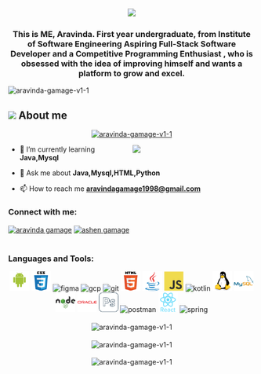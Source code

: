 <div align="center">
<br>
    <img src="https://readme-typing-svg.herokuapp.com?font=Philosopher&color=ffd700&size=50&center=true&vCenter=true&height=60&width=618&lines=Hi,+I'm+Aravinda+Gamage+;Welcome+to+My+Profile!">
</div>
<h3 align="center">This is ME, Aravinda. First year undergraduate, from Institute of Software Engineering Aspiring Full-Stack Software Developer and a Competitive Programming Enthusiast , who is obsessed with the idea of improving himself and wants a platform to grow and excel.</h3>

<div align="left"> <img src="https://komarev.com/ghpvc/?username=aravinda-gamage-v1-1&label=Profile%20views&color=0e75b6&style=flat" alt="aravinda-gamage-v1-1" /> </div>

## <picture><img src = "https://github.com/7oSkaaa/7oSkaaa/blob/main/Images/about_me.gif?raw=true" width = 50px></picture> About me

<div align="center"> <a href="https://github.com/ryo-ma/github-profile-trophy"><img src="https://github-profile-trophy.vercel.app/?username=aravinda-gamage-v1-1&theme=monokai&no-bg=true&margin-w=2%" alt="aravinda-gamage-v1-1" /></a> </div>

<picture> <img align="right" src="https://github.com/7oSkaaa/7oSkaaa/blob/main/Images/Right_Side.gif?raw=true" width = 250px></picture>

- 🌱 I’m currently learning **Java,Mysql**

- 💬 Ask me about **Java,Mysql,HTML,Python**

- 📫 How to reach me **aravindagamage1998@gmail.com**

<h3 align="left">Connect with me:</h3>
<div align="left">
<a href="https://linkedin.com/in/aravinda gamage" target="blank"><img align="center" src="https://raw.githubusercontent.com/rahuldkjain/github-profile-readme-generator/master/src/images/icons/Social/linked-in-alt.svg" alt="aravinda gamage" height="30" width="40" /></a>
<a href="https://fb.com/ashen gamage" target="blank"><img align="center" src="https://raw.githubusercontent.com/rahuldkjain/github-profile-readme-generator/master/src/images/icons/Social/facebook.svg" alt="ashen gamage" height="30" width="40" /></a>
</div>
<br>
<h3 align="left">Languages and Tools:</h3>
<div align="center"> <img src="https://raw.githubusercontent.com/devicons/devicon/master/icons/android/android-original-wordmark.svg" alt="android" width="40" height="40"/> <img src="https://raw.githubusercontent.com/devicons/devicon/master/icons/css3/css3-original-wordmark.svg" alt="css3" width="40" height="40"/> <img src="https://www.vectorlogo.zone/logos/figma/figma-icon.svg" alt="figma" width="40" height="40"/> <img src="https://www.vectorlogo.zone/logos/google_cloud/google_cloud-icon.svg" alt="gcp" width="40" height="40"/> <img src="https://www.vectorlogo.zone/logos/git-scm/git-scm-icon.svg" alt="git" width="40" height="40"/> <img src="https://raw.githubusercontent.com/devicons/devicon/master/icons/html5/html5-original-wordmark.svg" alt="html5" width="40" height="40"/> <img src="https://raw.githubusercontent.com/devicons/devicon/master/icons/java/java-original.svg" alt="java" width="40" height="40"/> <img src="https://raw.githubusercontent.com/devicons/devicon/master/icons/javascript/javascript-original.svg" alt="javascript" width="40" height="40"/> <img src="https://www.vectorlogo.zone/logos/kotlinlang/kotlinlang-icon.svg" alt="kotlin" width="40" height="40"/> <img src="https://raw.githubusercontent.com/devicons/devicon/master/icons/linux/linux-original.svg" alt="linux" width="40" height="40"/> <img src="https://raw.githubusercontent.com/devicons/devicon/master/icons/mysql/mysql-original-wordmark.svg" alt="mysql" width="40" height="40"/> <img src="https://raw.githubusercontent.com/devicons/devicon/master/icons/nodejs/nodejs-original-wordmark.svg" alt="nodejs" width="40" height="40"/> <img src="https://raw.githubusercontent.com/devicons/devicon/master/icons/oracle/oracle-original.svg" alt="oracle" width="40" height="40"/> <img src="https://raw.githubusercontent.com/devicons/devicon/master/icons/photoshop/photoshop-line.svg" alt="photoshop" width="40" height="40"/> <img src="https://www.vectorlogo.zone/logos/getpostman/getpostman-icon.svg" alt="postman" width="40" height="40"/> <img src="https://raw.githubusercontent.com/devicons/devicon/master/icons/react/react-original-wordmark.svg" alt="react" width="40" height="40"/> <img src="https://www.vectorlogo.zone/logos/springio/springio-icon.svg" alt="spring" width="40" height="40"/> </div>
<br>
<div align="center"><img align="center" src="https://github-readme-stats.vercel.app/api/top-langs?username=aravinda-gamage-v1-1&show_icons=true&locale=en&layout=compact&theme=merko&card_width=350px" alt="aravinda-gamage-v1-1" /></div>
<br>
<div align="center"><img align="center" src="https://github-readme-stats.vercel.app/api?username=aravinda-gamage-v1-1&show_icons=true&theme=merko" alt="aravinda-gamage-v1-1" /></div>
<br>
<div align="center"><img align="center" src="https://github-readme-streak-stats.herokuapp.com?username=aravinda-gamage-v1-1&theme=merko" alt="aravinda-gamage-v1-1" /></div>

